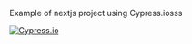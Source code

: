 Example of nextjs project using Cypress.iosss

<!---Start place for the badge-->

<!---End place for the badge-->

[![Cypress.io](https://img.shields.io/badge/tested%20with-Cypress-04C38E.svg)](https://www.cypress.io/)
